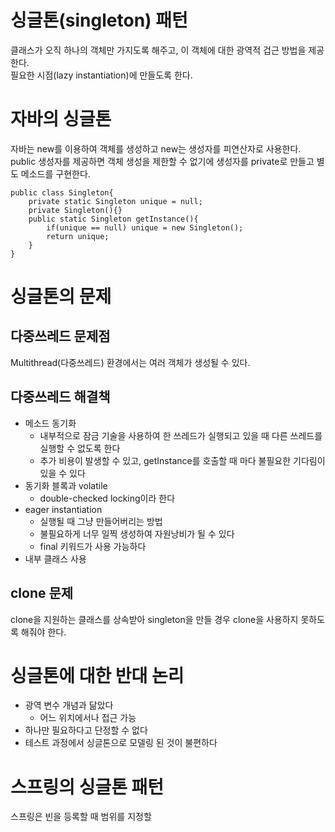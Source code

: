 # 싱글톤(singleton) 패턴
클래스가 오직 하나의 객체만 가지도록 해주고, 이 객체에 대한 광역적 겁근 방법을 제공한다.    
필요한 시점(lazy instantiation)에 만들도록 한다.

# 자바의 싱글톤
자바는 new를 이용하여 객체를 생성하고 new는 생성자를 피연산자로 사용한다.  
public 생성자를 제공하면 객체 생성을 제한할 수 없기에 생성자를 private로 만들고 별도 메소드를 구현한다.  

    public class Singleton{
        private static Singleton unique = null;
        private Singleton(){}
        public static Singleton getInstance(){
            if(unique == null) unique = new Singleton();
            return unique;
        }
    }


# 싱글톤의 문제

## 다중쓰레드 문제점
Multithread(다중쓰레드) 환경에서는 여러 객체가 생성될 수 있다.

## 다중쓰레드 해결책
* 메소드 동기화
    * 내부적으로 잠금 기술을 사용하여 한 쓰레드가 실행되고 있을 때 다른 쓰레드를 실행할 수 없도록 한다
    * 추가 비용이 발생할 수 있고, getInstance를 호출할 때 마다 불필요한 기다림이 있을 수 있다
* 동기화 블록과 volatile 
    * double-checked locking이라 한다
* eager instantiation
    * 실행될 때 그냥 만들어버리는 방법
    * 불필요하게 너무 일찍 생성하여 자원낭비가 될 수 있다
    * final 키워드가 사용 가능하다
* 내부 클래스 사용

## clone 문제
clone을 지원하는 클래스를 상속받아 singleton을 만들 경우 clone을 사용하지 못하도록 해줘야 한다.

# 싱글톤에 대한 반대 논리
* 광역 변수 개념과 닮았다
    * 어느 위치에서나 접근 가능
* 하나만 필요하다고 단정할 수 없다
* 테스트 과정에서 싱글톤으로 모델링 된 것이 불편하다

# 스프링의 싱글톤 패턴
스프링은 빈을 등록할 때 범위를 지정할 
